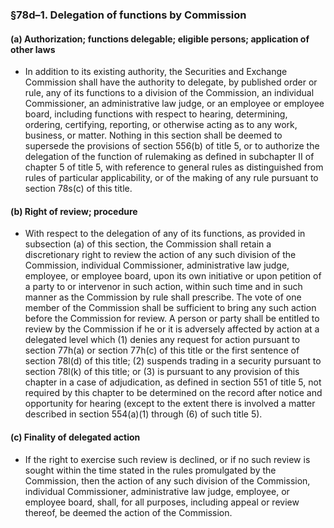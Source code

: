 ### §78d–1. Delegation of functions by Commission
#### (a) Authorization; functions delegable; eligible persons; application of other laws
* In addition to its existing authority, the Securities and Exchange Commission shall have the authority to delegate, by published order or rule, any of its functions to a division of the Commission, an individual Commissioner, an administrative law judge, or an employee or employee board, including functions with respect to hearing, determining, ordering, certifying, reporting, or otherwise acting as to any work, business, or matter. Nothing in this section shall be deemed to supersede the provisions of section 556(b) of title 5, or to authorize the delegation of the function of rulemaking as defined in subchapter II of chapter 5 of title 5, with reference to general rules as distinguished from rules of particular applicability, or of the making of any rule pursuant to section 78s(c) of this title.

#### (b) Right of review; procedure
* With respect to the delegation of any of its functions, as provided in subsection (a) of this section, the Commission shall retain a discretionary right to review the action of any such division of the Commission, individual Commissioner, administrative law judge, employee, or employee board, upon its own initiative or upon petition of a party to or intervenor in such action, within such time and in such manner as the Commission by rule shall prescribe. The vote of one member of the Commission shall be sufficient to bring any such action before the Commission for review. A person or party shall be entitled to review by the Commission if he or it is adversely affected by action at a delegated level which (1) denies any request for action pursuant to section 77h(a) or section 77h(c) of this title or the first sentence of section 78l(d) of this title; (2) suspends trading in a security pursuant to section 78l(k) of this title; or (3) is pursuant to any provision of this chapter in a case of adjudication, as defined in section 551 of title 5, not required by this chapter to be determined on the record after notice and opportunity for hearing (except to the extent there is involved a matter described in section 554(a)(1) through (6) of such title 5).

#### (c) Finality of delegated action
* If the right to exercise such review is declined, or if no such review is sought within the time stated in the rules promulgated by the Commission, then the action of any such division of the Commission, individual Commissioner, administrative law judge, employee, or employee board, shall, for all purposes, including appeal or review thereof, be deemed the action of the Commission.